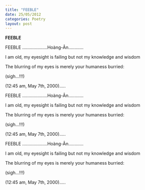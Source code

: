```yaml
---
title: "FEEBLE"
date: 25/05/2012
categories: Poetry
layout: post
---
```


**FEEBLE**

FEEBLE
....................Hoàng-Ân............


I am old, my eyesight is failing
but not my
      knowledge and wisdom

The blurring of my eyes
      is merely your
      humaness
      burried:

(sigh...!!!)


(12:45 am, May 7th, 2000).....

FEEBLE
....................Hoàng-Ân............


I am old, my eyesight is failing
but not my
      knowledge and wisdom

The blurring of my eyes
      is merely your
      humaness
      burried:

(sigh...!!!)


(12:45 am, May 7th, 2000).....

FEEBLE
....................Hoàng-Ân............


I am old, my eyesight is failing
but not my
      knowledge and wisdom

The blurring of my eyes
      is merely your
      humaness
      burried:

(sigh...!!!)


(12:45 am, May 7th, 2000).....
